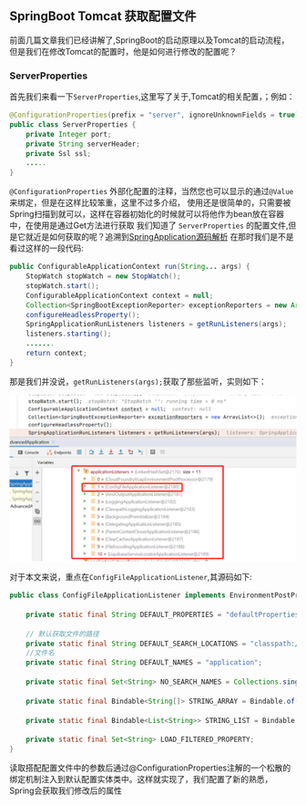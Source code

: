 ## SpringBoot Tomcat 获取配置文件

前面几篇文章我们已经讲解了,SpringBoot的启动原理以及Tomcat的启动流程，但是我们在修改Tomcat的配置时，他是如何进行修改的配置呢？

### ServerProperties

首先我们来看一下`ServerProperties`,这里写了关于,Tomcat的相关配置，；例如：
```java
@ConfigurationProperties(prefix = "server", ignoreUnknownFields = true)
public class ServerProperties {
	private Integer port;
	private String serverHeader;
	private Ssl ssl;
    .....
}
```
`@ConfigurationProperties`  外部化配置的注释，当然您也可以显示的通过`@Value`来绑定，但是在这样比较笨重，这里不过多介绍，
使用还是很简单的，只需要被Spring扫描到就可以，这样在容器初始化的时候就可以将他作为bean放在容器中，在使用是通过Get方法进行获取
我们知道了 `ServerProperties` 的配置文件,但是它就近是如何获取的呢？追溯到[SpringApplication源码解析](SpringApplication.md)
在那时我们是不是看过这样的一段代码:
```java
public ConfigurableApplicationContext run(String... args) {
	StopWatch stopWatch = new StopWatch();
	stopWatch.start();
	ConfigurableApplicationContext context = null;
	Collection<SpringBootExceptionReporter> exceptionReporters = new ArrayList<>();
	configureHeadlessProperty();
	SpringApplicationRunListeners listeners = getRunListeners(args);
	listeners.starting();
    ....... 
	return context;
}
```
那是我们并没说，`getRunListeners(args);`获取了那些监听，实则如下：

![ConfigFileApplication](../../../../doc/spring/configFileApplication.png)

对于本文来说，重点在`ConfigFileApplicationListener`,其源码如下:
```java
public class ConfigFileApplicationListener implements EnvironmentPostProcessor, SmartApplicationListener, Ordered {

    private static final String DEFAULT_PROPERTIES = "defaultProperties";

    // 默认获取文件的路径
    private static final String DEFAULT_SEARCH_LOCATIONS = "classpath:/,classpath:/config/,file:./,file:./config/*/,file:./config/";
    //文件名
    private static final String DEFAULT_NAMES = "application";

    private static final Set<String> NO_SEARCH_NAMES = Collections.singleton(null);

    private static final Bindable<String[]> STRING_ARRAY = Bindable.of(String[].class);

    private static final Bindable<List<String>> STRING_LIST = Bindable.listOf(String.class);

    private static final Set<String> LOAD_FILTERED_PROPERTY;
}
```
读取搭配配置文件中的参数后通过@ConfigurationProperties注解的一个松散的绑定机制注入到默认配置实体类中。这样就实现了，我们配置了新的熟悉，Spring会获取我们修改后的属性





